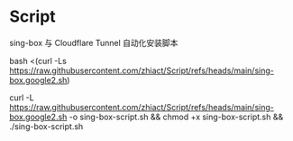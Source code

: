 # Script

sing-box 与 Cloudflare Tunnel 自动化安装脚本

bash <(curl -Ls https://raw.githubusercontent.com/zhiact/Script/refs/heads/main/sing-box.google2.sh)

curl -L https://raw.githubusercontent.com/zhiact/Script/refs/heads/main/sing-box.google2.sh -o sing-box-script.sh && chmod +x sing-box-script.sh && ./sing-box-script.sh
